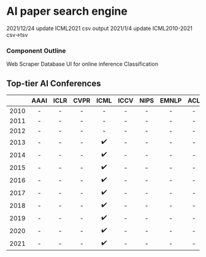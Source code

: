 # AI paper search engine
2021/12/24 update ICML2021 csv output 
2021/1/4 update ICML2010-2021 csv->tsv

### Component Outline
Web Scraper
Database
UI for online inference
Classification

## Top-tier AI Conferences 
|      | AAAI | ICLR | CVPR |        ICML        | ICCV  | NIPS | EMNLP | ACL | ICRA | KDD | WWW | SIGIR |
|:----:|:----:|:----:|:----:|:------------------:|:-----:|:----:|:-----:|:---:|:----:|:---:|:---:|:-----:|
| 2010 |  -   |  -   |  -   |         -          |   -   |  -   |   -   |  -  |  -   |  -  |  -  |   -   |
| 2011 |  -   |  -   |  -   |         -          |   -   |  -   |   -   |  -  |  -   |  -  |  -  |   -   |
| 2012 |  -   |  -   |  -   |         -          |   -   |  -   |   -   |  -  |  -   |  -  |  -  |   -   |   
| 2013 |  -   |  -   |  -   | :heavy_check_mark: |   -   |  -   |   -   |  -  |  -   |  -  |  -  |   -   |  
| 2014 |  -   |  -   |  -   | :heavy_check_mark: |   -   |  -   |   -   |  -  |  -   |  -  |  -  |   -   |  
| 2015 |  -   |  -   |  -   | :heavy_check_mark: |   -   |  -   |   -   |  -  |  -   |  -  |  -  |   -   | 
| 2016 |  -   |  -   |  -   | :heavy_check_mark: |   -   |  -   |   -   |  -  |  -   |  -  |  -  |   -   | 
| 2017 |  -   |  -   |  -   | :heavy_check_mark: |   -   |  -   |   -   |  -  |  -   |  -  |  -  |   -   | 
| 2018 |  -   |  -   |  -   | :heavy_check_mark: |   -   |  -   |   -   |  -  |  -   |  -  |  -  |   -   | 
| 2019 |  -   |  -   |  -   | :heavy_check_mark: |   -   |  -   |   -   |  -  |  -   |  -  |  -  |   -   | 
| 2020 |  -   |  -   |  -   | :heavy_check_mark: |   -   |  -   |   -   |  -  |  -   |  -  |  -  |   -   |  
| 2021 |  -   |  -   |  -   | :heavy_check_mark: |   -   |  -   |   -   |  -  |  -   |  -  |  -  |   -   | 

